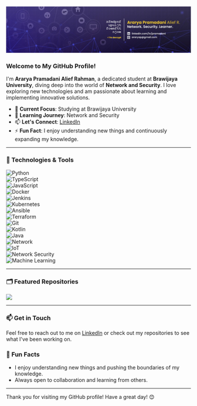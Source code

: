 ![GitHub Banner](banner.jpg)

### Welcome to My GitHub Profile!

I'm **Ararya Pramadani Alief Rahman**, a dedicated student at **Brawijaya University**, diving deep into the world of **Network and Security**. I love exploring new technologies and am passionate about learning and implementing innovative solutions.

- 🔭 **Current Focus**: Studying at Brawijaya University
- 🌱 **Learning Journey**: Network and Security
- 📫 **Let's Connect**: [LinkedIn](https://www.linkedin.com/in/pramadani)
- ⚡ **Fun Fact**: I enjoy understanding new things and continuously expanding my knowledge.

---

### 🔧 Technologies & Tools

![Python](https://img.shields.io/badge/-Python-306998?style=for-the-badge&logo=python&logoColor=white)  
![TypeScript](https://img.shields.io/badge/-TypeScript-3178C6?style=for-the-badge&logo=typescript&logoColor=white)  
![JavaScript](https://img.shields.io/badge/-JavaScript-F7DF1E?style=for-the-badge&logo=javascript&logoColor=black)  
![Docker](https://img.shields.io/badge/-Docker-2496ED?style=for-the-badge&logo=docker&logoColor=white)  
![Jenkins](https://img.shields.io/badge/-Jenkins-D24939?style=for-the-badge&logo=jenkins&logoColor=white)  
![Kubernetes](https://img.shields.io/badge/Kubernetes-326CE5?style=for-the-badge&logo=kubernetes&logoColor=white)  
![Ansible](https://img.shields.io/badge/Ansible-EE0000?style=for-the-badge&logo=ansible&logoColor=white)  
![Terraform](https://img.shields.io/badge/Terraform-7B42BC?style=for-the-badge&logo=terraform&logoColor=white)  
![Git](https://img.shields.io/badge/-Git-F05032?style=for-the-badge&logo=git&logoColor=white)  
![Kotlin](https://img.shields.io/badge/-Kotlin-0095D5?style=for-the-badge&logo=kotlin&logoColor=white)  
![Java](https://img.shields.io/badge/-Java-E7352C?style=for-the-badge&logo=java&logoColor=white)  
![Network](https://img.shields.io/badge/Network-0082FC?style=for-the-badge&logo=network&logoColor=white)  
![IoT](https://img.shields.io/badge/-IoT-00A6A6?style=for-the-badge&logo=iot&logoColor=white)  
![Network Security](https://img.shields.io/badge/-Network%20Security-4D5E6A?style=for-the-badge&logo=security&logoColor=white)  
![Machine Learning](https://img.shields.io/badge/-Machine%20Learning-FF6F00?style=for-the-badge&logo=machine-learning&logoColor=white)  

---

### 🗂️ Featured Repositories

<a href="https://github.com/pramadani/IoT_Person_Counter">
  <img align="center" src="https://github-readme-stats.vercel.app/api/pin/?username=pramadani&repo=IoT_Person_Counter&theme=radical" />
</a>

---

### 📫 Get in Touch

Feel free to reach out to me on [LinkedIn](https://www.linkedin.com/in/pramadani) or check out my repositories to see what I've been working on.

### 🎉 Fun Facts

- I enjoy understanding new things and pushing the boundaries of my knowledge.
- Always open to collaboration and learning from others.

---

Thank you for visiting my GitHub profile! Have a great day! 😊